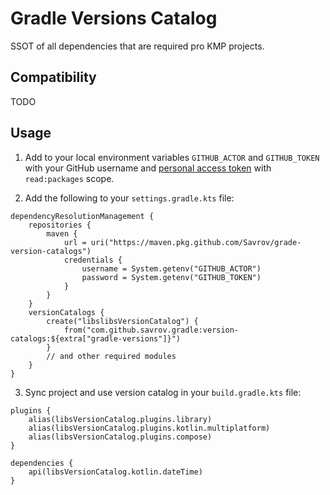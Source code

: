 # Gradle Versions Catalog
SSOT of all dependencies that are required pro KMP projects.

## Compatibility

TODO

## Usage

1. Add to your local environment variables `GITHUB_ACTOR` and `GITHUB_TOKEN` with your GitHub username and
   [personal access token](https://docs.github.com/en/github/authenticating-to-github/creating-a-personal-access-token)
   with `read:packages` scope.

2. Add the following to your `settings.gradle.kts` file:

```
dependencyResolutionManagement {
    repositories {
        maven {
            url = uri("https://maven.pkg.github.com/Savrov/grade-version-catalogs")
            credentials {
                username = System.getenv("GITHUB_ACTOR")
                password = System.getenv("GITHUB_TOKEN")
            }
        }
    }
    versionCatalogs {
        create("libslibsVersionCatalog") {
            from("com.github.savrov.gradle:version-catalogs:${extra["gradle-versions"]}")
        }
        // and other required modules
    }
}
```

3. Sync project and use version catalog in your `build.gradle.kts` file:

```
plugins {
    alias(libsVersionCatalog.plugins.library)
    alias(libsVersionCatalog.plugins.kotlin.multiplatform)
    alias(libsVersionCatalog.plugins.compose)
}
```

```
dependencies {
    api(libsVersionCatalog.kotlin.dateTime)
}
```